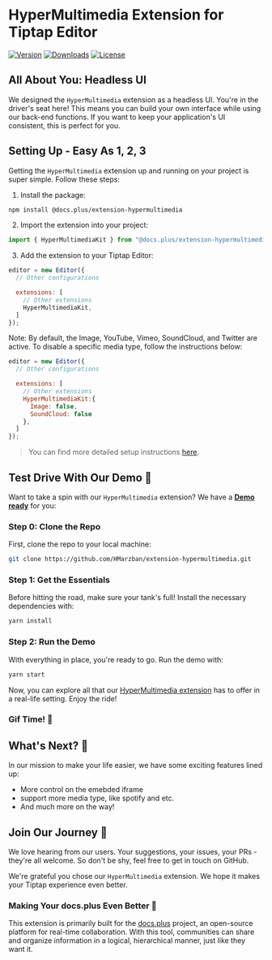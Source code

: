 # HyperMultimedia Extension for Tiptap Editor

[![Version](https://img.shields.io/npm/v/@docs.plus/extension-hypermultimedia.svg?label=version)](https://www.npmjs.com/package/@docs.plus/extension-hypermultimedia)
[![Downloads](https://img.shields.io/npm/dm/@docs.plus/extension-hypermultimedia.svg)](https://npmcharts.com/compare/@docs.plus/extension-hypermultimedia)
[![License](https://img.shields.io/npm/l/@docs.plus/extension-hypermultimedia.svg)](https://www.npmjs.com/package/@docs.plus/extension-hypermultimedia)

## All About You: Headless UI

We designed the `HyperMultimedia` extension as a headless UI. You're in the driver's seat here! This means you can build your own interface while using our back-end functions. If you want to keep your application's UI consistent, this is perfect for you.

## Setting Up - Easy As 1, 2, 3

Getting the `HyperMultimedia` extension up and running on your project is super simple. Follow these steps:

1. Install the package:

```bash
npm install @docs.plus/extension-hypermultimedia
```

2. Import the extension into your project:

```js
import { HyperMultimediaKit } from "@docs.plus/extension-hypermultimedia";
```

3. Add the extension to your Tiptap Editor:

```js
editor = new Editor({
  // Other configurations

  extensions: [
    // Other extensions
    HyperMultimediaKit,
  ]
});
```

Note: By default, the Image, YouTube, Vimeo, SoundCloud, and Twitter are active. To disable a specific media type, follow the instructions below:

```js
editor = new Editor({
  // Other configurations

  extensions: [
    // Other extensions
    HyperMultimediaKit:{
      Image: false,
      SoundCloud: false
    },
  ]
});
```

> You can find more detailed setup instructions [here]('./packages/extension-hypermultimedia').

## Test Drive With Our Demo 🚗

Want to take a spin with our `HyperMultimedia` extension? We have a <u>**Demo ready**</u> for you:

### Step 0: Clone the Repo

First, clone the repo to your local machine:

```bash
git clone https://github.com/HMarzban/extension-hypermultimedia.git
```

### Step 1: Get the Essentials

Before hitting the road, make sure your tank's full! Install the necessary dependencies with:

```bash
yarn install
```

### Step 2: Run the Demo

With everything in place, you're ready to go. Run the demo with:

```bash
yarn start
```

Now, you can explore all that our <u>HyperMultimedia extension</u> has to offer in a real-life setting. Enjoy the ride!

### Gif Time! 🎉

## What's Next? 🚀

In our mission to make your life easier, we have some exciting features lined up:

- More control on the emebded iframe
- support more media type, like spotify and etc.
- And much more on the way!

## Join Our Journey 🤝

We love hearing from our users. Your suggestions, your issues, your PRs - they're all welcome. So don't be shy, feel free to get in touch on GitHub.

We're grateful you chose our `HyperMultimedia` extension. We hope it makes your Tiptap experience even better.

### Making Your docs.plus Even Better 💼

This extension is primarily built for the [docs.plus](http://github.com/docs-plus/docs.plus) project, an open-source platform for real-time collaboration. With this tool, communities can share and organize information in a logical, hierarchical manner, just like they want it.
